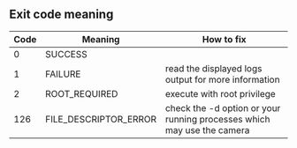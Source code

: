 ## Exit code meaning

| Code | Meaning | How to fix |
|------|---------|------------|
| 0 | SUCCESS | |
| 1 | FAILURE | read the displayed logs output for more information |
| 2 | ROOT_REQUIRED | execute with root privilege |
| 126 | FILE_DESCRIPTOR_ERROR | check the -d option or your running processes which may use the camera| 